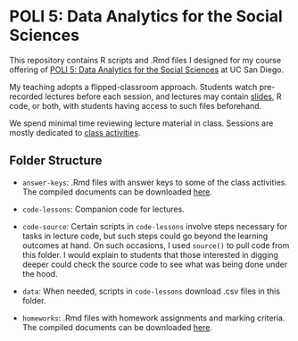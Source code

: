 # POLI 5: Data Analytics for the Social Sciences

This repository contains R scripts and .Rmd files I designed for my course offering of [POLI 5: Data Analytics for the Social Sciences](https://ucsdcloud-my.sharepoint.com/:b:/g/personal/lfalabel_ucsd_edu/EZfG60b60XNPtdHGJ93FLxoBJG1jwj339LlK8_SVIvQPVg?e=7IoNAI
) at UC San Diego. 

My teaching adopts a flipped-classroom approach. Students watch pre-recorded lectures before each session, and lectures may contain [slides](https://ucsdcloud-my.sharepoint.com/:f:/g/personal/lfalabel_ucsd_edu/Eoi6VC0dvSlEmMG_Lkh8UHsBVwrjQuvVLZqx4aSudmQ4vg?e=ybohRn), R code, or both, with students having access to such files beforehand.

We spend minimal time reviewing lecture material in class. Sessions are mostly dedicated to [class activities](https://ucsdcloud-my.sharepoint.com/:b:/g/personal/lfalabel_ucsd_edu/Ed4wEbE-D8hHlmu-vz1rIuYBghnxm4C-XA1KWFpvhwmuwA?e=D3pZjq).

## Folder Structure

- `answer-keys`: .Rmd files with answer keys to some of the class activities. The compiled documents can be downloaded [here](https://ucsdcloud-my.sharepoint.com/:f:/g/personal/lfalabel_ucsd_edu/EinzEsk413dJvkF2yYWsuD4BLdsv15KQXTTsW34dv55b-g?e=DB8zuB).

- `code-lessons`: Companion code for lectures.

- `code-source`: Certain scripts in `code-lessons` involve steps necessary for tasks in lecture code, but such steps could go beyond the learning outcomes at hand. On such occasions, I used `source()` to pull code from this folder. I would explain to students that those interested in digging deeper could check the source code to see what was being done under the hood.

- `data`: When needed, scripts in `code-lessons` download .csv files in this folder.

- `homeworks`: .Rmd files with homework assignments and marking criteria. The compiled documents can be downloaded [here](https://ucsdcloud-my.sharepoint.com/:f:/g/personal/lfalabel_ucsd_edu/EomsXRVW9ARJvEQST0gcBiUBS5A3h1--50RnGRuAIIzZPQ?e=Zq2bmk).